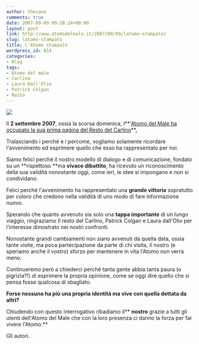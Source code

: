 ```yaml
---
author: thesave
comments: true
date: 2007-09-09 09:28:24+00:00
layout: post
link: http://www.atomodelmale.it/2007/09/09/latomo-stampato/
slug: latomo-stampato
title: L'Atomo stampato
wordpress_id: 814
categories:
- Blog
tags:
- Atomo del male
- Carlino
- Laura Dall'Olio
- Patrick Colgan
- Resto
---
```


[![](http://www.atomodelmale.it/wp-content/uploads/2008/11/articolo.png)](http://www.atomodelmale.it/wp-content/uploads/2008/11/articolo.jpg)



Il **2 settembre 2007**, ossia la scorsa domenica, l**'[Atomo del Male ha occupato la sua prima pagina del Resto del Carlino](http://www.atomodelmale.it/wp-content/uploads/2008/11/articolo.jpg)**[.](http://www.atomodelmale.it/wp-content/uploads/2008/11/articolo.jpg)

Tralasciando i perché e i percome, vogliamo solamente ricordare l'avvenimento ed esprimere quello che esso ha rappresentato per noi.

Siamo felici perché il nostro modello di dialogo e di comunicazione, fondato su un **rispettoso **ma **vivace dibattito**, ha ricevuto un riconoscimento della sua validità nonostante oggi, come ieri, le idee si impongano e non si condividano.

Felici perché l'avvenimento ha rappresentato una **grande vittoria** sopratutto per coloro che credono nella validità di uno modo di fare informazione nuovo.

Sperando che quanto avvenuto sia solo una **tappa importante** di un lungo viaggio, ringraziamo Il resto del Carlino, Patrick Colgan e Laura dall'Olio per l'interesse dimostrato nei nostri confronti.

Nonostante grandi cambiamenti non siano avvenuti da quella data, ossia tante visite, ma poca partecipazione da parte di chi visita, il nostro (e speriamo anche il vostro) sforzo per mantenere in vita l'Atomo non verrà meno.

Continueremo però a chiederci perché tanta gente abbia tanta paura (o pigrizia?!) di esprimere la propria opinione, come se oggi dire quello che si pensa fosse qualcosa di sbagliato.


**Forse nessuno ha più una propria identità ma vive con quella dettata da altri?**



Chiudendo con questo interrogativo ribadiamo il** **nostro** grazie a tutti gli utenti dell'Atomo del Male che con la loro presenza ci danno la forza per far vivere l'Atomo.**

Gli autori.
